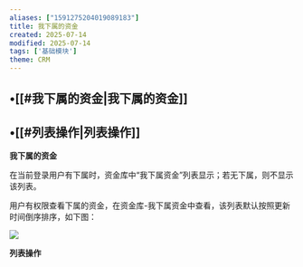 ```yaml
---
aliases: ["1591275204019089183"]
title: 我下属的资金
created: 2025-07-14
modified: 2025-07-14
tags: ['基础模块']
theme: CRM
---
```


## •[[#我下属的资金|我下属的资金]]

## •[[#列表操作|列表操作]]

**我下属的资金**

在当前登录用户有下属时，资金库中“我下属资金”列表显示；若无下属，则不显示该列表。

用户有权限查看下属的资金，在资金库-我下属资金中查看，该列表默认按照更新时间倒序排序，如下图：

![](https://myhelpdoc.oss-cn-heyuan.aliyuncs.com/mdimages/e04d393eca6dba5d61f59b13ed0517c1.jpg)

**列表操作**

